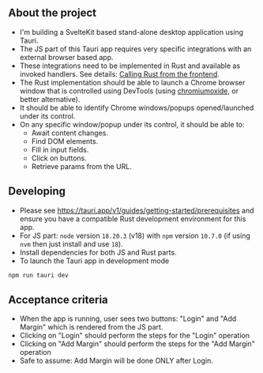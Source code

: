 ## About the project

* I'm building a SvelteKit based stand-alone desktop application using Tauri.
* The JS part of this Tauri app requires very specific integrations with an external browser based app.
* These integrations need to be implemented in Rust and available as invoked handlers. See details: [Calling Rust from the frontend](https://tauri.app/v1/guides/features/command).
* The Rust implementation should be able to launch a Chrome browser window that is controlled using DevTools (using [chromiumoxide](https://crates.io/crates/chromiumoxide), or better alternative).
* It should be able to identify Chrome windows/popups opened/launched under its control.
* On any specific window/popup under its control, it should be able to:
  * Await content changes.
  * Find DOM elements.
  * Fill in input fields.
  * Click on buttons.
  * Retrieve params from the URL.

## Developing

* Please see https://tauri.app/v1/guides/getting-started/prerequisites and ensure you have a compatible Rust development environment for this app.
* For JS part: `node` version `18.20.3` (v18) with `npm` version `10.7.0` (if using `nvm` then just install and use `18`).
* Install dependencies for both JS and Rust parts.
* To launch the Tauri app in development mode

```bash
npm run tauri dev
```

## Acceptance criteria

* When the app is running, user sees two buttons: "Login" and "Add Margin" which is rendered from the JS part.
* Clicking on "Login" should perform the steps for the "Login" operation
* Clicking on "Add Margin" should perform the steps for the "Add Margin" operation
* Safe to assume: Add Margin will be done ONLY after Login.
